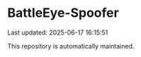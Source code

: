 # BattleEye-Spoofer

Last updated: 2025-06-17 16:15:51

This repository is automatically maintained.
